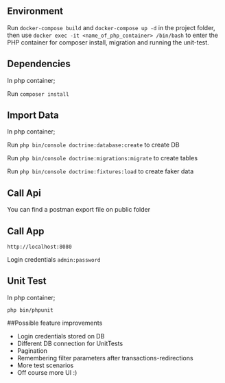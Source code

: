 ## Environment
Run `docker-compose build` and `docker-compose up -d` in the project folder, then use
`docker exec -it <name_of_php_container> /bin/bash` to enter the PHP container for composer install, migration and running the unit-test.

## Dependencies

In php container;

Run `composer install`

## Import Data

In php container;

Run `php bin/console doctrine:database:create` to create DB

Run `php bin/console doctrine:migrations:migrate` to create tables

Run `php bin/console doctrine:fixtures:load` to create faker data

## Call Api

You can find a postman export file on public folder

## Call App

`http://localhost:8080`

Login credentials
`admin:password`

## Unit Test

In php container;

`php bin/phpunit`


##Possible feature improvements
- Login credentials stored on DB
- Different DB connection for UnitTests
- Pagination
- Remembering filter parameters after transactions-redirections
- More test scenarios
- Off course more UI :)

